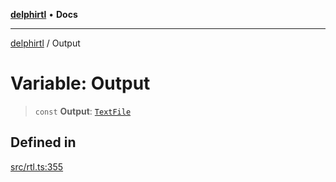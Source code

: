 [**delphirtl**](../README.md) • **Docs**

***

[delphirtl](../globals.md) / Output

# Variable: Output

> `const` **Output**: [`TextFile`](../classes/TextFile.md)

## Defined in

[src/rtl.ts:355](https://github.com/chuacw/delphirtl/blob/05c2ea653decdb53a49ed6866b6aa0d956ef8b01/src/rtl.ts#L355)
